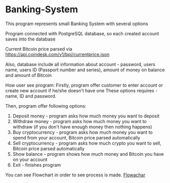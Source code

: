 # Banking-System
This program represents small Banking System with several options

Program connected with PostgreSQL database, so each created account saves into the database

Current Bitcoin price parsed via https://api.coindesk.com/v1/bpi/currentprice.json

Also, database include all information about account - password, users name, 
users ID (Passport number and series), amount of money on balance and amount of Bitcoin

How user see program:
Firstly, program offer customer to enter account or create new account if he/she doesn't have one
These options requires - name, ID and password. 

Then, program offer following options:
1) Deposit money - program asks how much money you want to deposit
2) Withdraw money - program asks how much money you want to withdraw (if you don't have enough money then nothing happens)
3) Buy cryptocurrency - program asks how much money you want to spend from your account, Bitcoin price parsed automatically
4) Sell cryptocurrency - program asks how much crypto you want to sell, Bitcoin price parsed automatically
5) Show balance - program shows how much money and Bitcoin you have on your account
6) Exit - finishes program

You can see Flowchart in order to see process is made. [Flowachar](Flowchart.jpg)
